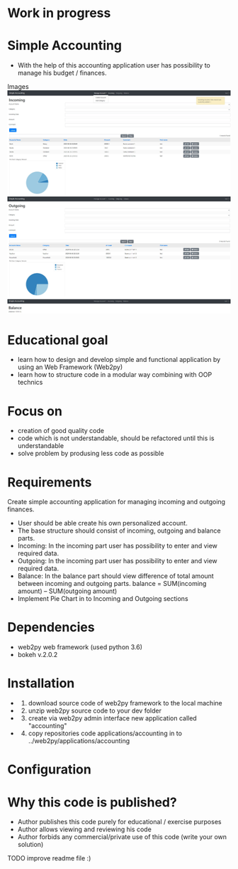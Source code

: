 # Work in progress

# Simple Accounting
* With the help of this accounting application user has possibility to manage his budget / finances.


Images
![image](applications/accounting/images/incoming.jpg)
![image](applications/accounting/images/outgoing.jpg)
![image](applications/accounting/images/balance.jpg)


# Educational goal
 * learn how to design and develop simple and functional application by using an Web Framework (Web2py)
 * learn how to structure code in a modular way combining with OOP technics

# Focus on
 * creation of good quality code
 * code which is not understandable, should be refactored until this is understandable
 * solve problem by produsing less code as possible


# Requirements
Create simple accounting application for managing incoming and outgoing finances.
* User should be able create his own personalized account.
* The base structure should consist of incoming, outgoing and balance parts.
* Incoming: In the incoming part user has possibility to enter and view required data.
* Outgoing: In the incoming part user has possibility to enter and view required data.
* Balance: In the balance part should view difference of total amount between incoming and outgoing parts.
  balance = SUM(incoming amount) – SUM(outgoing amount)
* Implement Pie Chart in to Incoming and Outgoing sections

# Dependencies
  * web2py web framework (used python 3.6)
  * bokeh v.2.0.2


# Installation
* 1. download source code of web2py framework to the local machine
* 2. unzip web2py source code to your dev folder
* 3. create via web2py admin interface new application called "accounting"
* 4. copy repositories code applications/accounting in to ../web2py/applications/accounting

# Configuration

# Why this code is published?
* Author publishes this code purely for educational / exercise purposes
* Author allows viewing and reviewing his code
* Author forbids any commercial/private use of this code (write your own solution)

TODO improve readme file :)